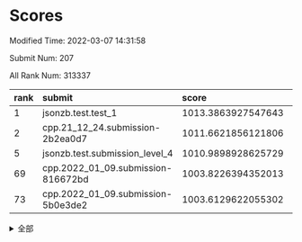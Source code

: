 # Scores

Modified Time: 2022-03-07 14:31:58

Submit Num: 207

All Rank Num: 313337

| rank |               submit               |       score        |       sigma        | pk_num |
| :--- | :--------------------------------- | :----------------- | :----------------- | :----- |
| 1    | jsonzb.test.test_1                 | 1013.3863927547643 | 0.8437866513112467 | 6057   |
| 2    | cpp.21_12_24.submission-2b2ea0d7   | 1011.6621856121806 | 0.797992561549721  | 6052   |
| 5    | jsonzb.test.submission_level_4     | 1010.9898928625729 | 0.8032154275171088 | 6057   |
| 69   | cpp.2022_01_09.submission-816672bd | 1003.8226394352013 | 0.7223698544876719 | 6058   |
| 73   | cpp.2022_01_09.submission-5b0e3de2 | 1003.6129622055302 | 0.7281468511115703 | 6056   |


<details>
<summary>全部</summary>

| rank |                 submit                 |       score        |       sigma        | pk_num |
| :--- | :------------------------------------- | :----------------- | :----------------- | :----- |
| 1    | jsonzb.test.test_1                     | 1013.3863927547643 | 0.8437866513112467 | 6057   |
| 2    | cpp.21_12_24.submission-2b2ea0d7       | 1011.6621856121806 | 0.797992561549721  | 6052   |
| 3    | gobigger.level_3.submission_level_3_44 | 1011.2842684932011 | 0.7665584550805187 | 6060   |
| 4    | gobigger.level_3.submission_level_3_42 | 1011.1054269667392 | 0.7968476899581263 | 6055   |
| 5    | jsonzb.test.submission_level_4         | 1010.9898928625729 | 0.8032154275171088 | 6057   |
| 6    | gobigger.level_3.submission_level_3_38 | 1010.9726543986342 | 0.7615424069182462 | 6055   |
| 7    | gobigger.level_3.submission_level_3_10 | 1010.9105448718681 | 0.7574423211989512 | 6053   |
| 8    | gobigger.level_3.submission_level_3_41 | 1010.8188029357665 | 0.7596869498617627 | 6050   |
| 9    | gobigger.level_3.submission_level_3_39 | 1010.7076509562073 | 0.7686192184868117 | 6055   |
| 10   | gobigger.level_3.submission_level_3_4  | 1010.586665236393  | 0.7915942777758852 | 6057   |
| 11   | gobigger.level_3.submission_level_3_6  | 1010.5332723816474 | 0.7456995856409422 | 6062   |
| 12   | gobigger.level_3.submission_level_3_22 | 1010.5048064013976 | 0.7688901162164206 | 6051   |
| 13   | gobigger.level_3.submission_level_3_21 | 1010.4350768827874 | 0.7855598267986904 | 6046   |
| 14   | gobigger.level_3.submission_level_3_11 | 1010.4176804527402 | 0.772826815126237  | 6051   |
| 15   | gobigger.level_3.submission_level_3_29 | 1010.3949151861735 | 0.7558648938653576 | 6056   |
| 16   | gobigger.level_3.submission_level_3_13 | 1010.3450947469623 | 0.7579735868862457 | 6062   |
| 17   | gobigger.level_3.submission_level_3_17 | 1010.2907930805079 | 0.7497434533082308 | 6055   |
| 18   | gobigger.level_3.submission_level_3_36 | 1010.2506655849671 | 0.7687573964612691 | 6055   |
| 19   | gobigger.level_3.submission_level_3_49 | 1010.2481024248826 | 0.7329110167630793 | 6057   |
| 20   | gobigger.level_3.submission_level_3_16 | 1010.2123739447377 | 0.7614822420676453 | 6053   |
| 21   | gobigger.level_3.submission_level_3_45 | 1010.2022477662904 | 0.7515045994301437 | 6056   |
| 22   | gobigger.level_3.submission_level_3_19 | 1010.1993843829142 | 0.7462096518698982 | 6052   |
| 23   | gobigger.level_3.submission_level_3_46 | 1010.174672649916  | 0.747591350073208  | 6055   |
| 24   | gobigger.level_3.submission_level_3_1  | 1010.1678885461498 | 0.7805551548200631 | 6050   |
| 25   | gobigger.level_3.submission_level_3_31 | 1010.1334766412964 | 0.7468678053454373 | 6050   |
| 26   | gobigger.level_3.submission_level_3_9  | 1010.1163535559268 | 0.7697712708115835 | 6054   |
| 27   | gobigger.level_3.submission_level_3_37 | 1010.0935308734619 | 0.7673861882109532 | 6055   |
| 28   | gobigger.level_3.submission_level_3_40 | 1010.0416761017672 | 0.7529655476874862 | 6055   |
| 29   | gobigger.level_3.submission_level_3_25 | 1009.9548135679291 | 0.758075248852799  | 6056   |
| 30   | gobigger.level_3.submission_level_3_26 | 1009.8347687983926 | 0.7379352010006095 | 6053   |
| 31   | gobigger.level_3.submission_level_3_35 | 1009.7566389944853 | 0.7575636621021942 | 6056   |
| 32   | gobigger.level_3.submission_level_3_48 | 1009.7561316548375 | 0.7578847536950138 | 6054   |
| 33   | gobigger.level_3.submission_level_3_15 | 1009.681126430724  | 0.742941835188344  | 6054   |
| 34   | gobigger.level_3.submission_level_3_12 | 1009.6454289709534 | 0.7511257634198428 | 6054   |
| 35   | gobigger.level_3.submission_level_3_14 | 1009.6360193303445 | 0.7686642439722936 | 6056   |
| 36   | gobigger.level_3.submission_level_3_43 | 1009.5696500790576 | 0.7437202085657506 | 6053   |
| 37   | gobigger.level_3.submission_level_3_8  | 1009.455515812129  | 0.7751510026157165 | 6058   |
| 38   | gobigger.level_3.submission_level_3_3  | 1009.4429528452723 | 0.7721504784137576 | 6055   |
| 39   | gobigger.level_3.submission_level_3_18 | 1009.4305711970933 | 0.7732042396858483 | 6055   |
| 40   | gobigger.level_3.submission_level_3_7  | 1009.3137378207523 | 0.7881651242136428 | 6053   |
| 41   | gobigger.level_3.submission_level_3_34 | 1009.3074410460993 | 0.736074351764371  | 6054   |
| 42   | gobigger.level_3.submission_level_3_2  | 1009.2827434464739 | 0.751379516195806  | 6057   |
| 43   | gobigger.level_3.submission_level_3_30 | 1009.1420514667552 | 0.7438198930331255 | 6057   |
| 44   | gobigger.level_3.submission_level_3_27 | 1009.0568743990931 | 0.7506841855720288 | 6060   |
| 45   | gobigger.level_3.submission_level_3_32 | 1009.0077839653966 | 0.7354770132040788 | 6052   |
| 46   | gobigger.level_3.submission_level_3_0  | 1008.9889084574507 | 0.7647617394359865 | 6052   |
| 47   | gobigger.level_3.submission_level_3_23 | 1008.8146099271885 | 0.7521730852387137 | 6056   |
| 48   | gobigger.level_3.submission_level_3_28 | 1008.7100904632889 | 0.7436985888244397 | 6055   |
| 49   | gobigger.level_3.submission_level_3_20 | 1008.5674498795806 | 0.7463274831329222 | 6057   |
| 50   | gobigger.level_3.submission_level_3_24 | 1008.5590475739807 | 0.7417647461117697 | 6054   |
| 51   | gobigger.level_3.submission_level_3_47 | 1008.526256508794  | 0.7444185123051457 | 6055   |
| 52   | gobigger.level_3.submission_level_3_33 | 1008.233179477485  | 0.7353833117882947 | 6048   |
| 53   | gobigger.level_3.submission_level_3_5  | 1007.7719051967488 | 0.7425345193043372 | 6050   |
| 54   | gobigger.level_1.submission_level_1_10 | 1005.1441322914137 | 0.7157062887257488 | 6057   |
| 55   | gobigger.level_1.submission_level_1_47 | 1004.7935103663758 | 0.7326531177630776 | 6056   |
| 56   | gobigger.level_1.submission_level_1_14 | 1004.3913926942124 | 0.722364525518536  | 6054   |
| 57   | gobigger.level_1.submission_level_1_49 | 1004.2758534186845 | 0.7227547240273429 | 6054   |
| 58   | gobigger.level_1.submission_level_1_29 | 1004.2287000919845 | 0.715473515089856  | 6055   |
| 59   | gobigger.level_1.submission_level_1_36 | 1004.1233352560961 | 0.7332889032774154 | 6057   |
| 60   | gobigger.level_1.submission_level_1_23 | 1004.0738965705768 | 0.7164027844776253 | 6060   |
| 61   | gobigger.level_1.submission_level_1_24 | 1004.0639481600949 | 0.7225195132339922 | 6056   |
| 62   | gobigger.level_1.submission_level_1_22 | 1004.054563933501  | 0.7133972838376105 | 6051   |
| 63   | gobigger.level_1.submission_level_1_34 | 1004.048400993366  | 0.7131732373259084 | 6051   |
| 64   | gobigger.level_1.submission_level_1_0  | 1004.0296829738048 | 0.6982460634136737 | 6054   |
| 65   | gobigger.level_1.submission_level_1_30 | 1003.9243761996024 | 0.7268979659867539 | 6057   |
| 66   | gobigger.level_1.submission_level_1_13 | 1003.8915031754108 | 0.7127539185034134 | 6055   |
| 67   | gobigger.level_1.submission_level_1_12 | 1003.8729506560496 | 0.7037254526894197 | 6058   |
| 68   | gobigger.level_1.submission_level_1_41 | 1003.8592534195    | 0.7064272043844277 | 6055   |
| 69   | cpp.2022_01_09.submission-816672bd     | 1003.8226394352013 | 0.7223698544876719 | 6058   |
| 70   | gobigger.level_1.submission_level_1_2  | 1003.7768985874725 | 0.7163477157974525 | 6053   |
| 71   | gobigger.level_1.submission_level_1_8  | 1003.6860664971194 | 0.7089176118012233 | 6048   |
| 72   | gobigger.level_1.submission_level_1_20 | 1003.6536074433312 | 0.7271189959518859 | 6052   |
| 73   | cpp.2022_01_09.submission-5b0e3de2     | 1003.6129622055302 | 0.7281468511115703 | 6056   |
| 74   | gobigger.level_1.submission_level_1_6  | 1003.5931133002846 | 0.7104242178160822 | 6054   |
| 75   | gobigger.level_1.submission_level_1_26 | 1003.5913459235979 | 0.7239357817007057 | 6056   |
| 76   | gobigger.level_1.submission_level_1_18 | 1003.5721522937394 | 0.7124215250850886 | 6052   |
| 77   | gobigger.level_1.submission_level_1_40 | 1003.4217769593513 | 0.7122838272853067 | 6053   |
| 78   | gobigger.level_1.submission_level_1_38 | 1003.3988272765581 | 0.7149566661253824 | 6058   |
| 79   | gobigger.level_1.submission_level_1_5  | 1003.3958249034393 | 0.7254093311069667 | 6058   |
| 80   | gobigger.level_1.submission_level_1_39 | 1003.3688078180496 | 0.719700646741501  | 6055   |
| 81   | gobigger.level_1.submission_level_1_48 | 1003.3128862947501 | 0.708905467538227  | 6052   |
| 82   | gobigger.level_1.submission_level_1_31 | 1003.2890336875279 | 0.7212960929973887 | 6053   |
| 83   | gobigger.level_1.submission_level_1_19 | 1003.2281928600718 | 0.721114844014858  | 6055   |
| 84   | gobigger.level_1.submission_level_1_17 | 1003.2155603549295 | 0.7130764029759996 | 6051   |
| 85   | gobigger.level_1.submission_level_1_35 | 1003.2023453438188 | 0.7252288072068992 | 6053   |
| 86   | gobigger.level_1.submission_level_1_27 | 1003.2004990084804 | 0.7191865987774927 | 6056   |
| 87   | gobigger.level_1.submission_level_1_43 | 1003.0513095507937 | 0.7196709031358427 | 6056   |
| 88   | gobigger.level_1.submission_level_1_1  | 1003.0485008439662 | 0.7124244729095545 | 6051   |
| 89   | gobigger.level_1.submission_level_1_3  | 1003.0151219687543 | 0.7310704925063828 | 6056   |
| 90   | gobigger.level_1.submission_level_1_21 | 1002.9834278008342 | 0.7195485862212379 | 6052   |
| 91   | gobigger.level_1.submission_level_1_28 | 1002.9777940746005 | 0.7074725828374197 | 6057   |
| 92   | gobigger.level_1.submission_level_1_15 | 1002.9354291536181 | 0.71540034933973   | 6048   |
| 93   | gobigger.level_1.submission_level_1_9  | 1002.8842281262521 | 0.7165537022363703 | 6055   |
| 94   | gobigger.level_1.submission_level_1_25 | 1002.8711298783809 | 0.7183080417660809 | 6052   |
| 95   | gobigger.level_1.submission_level_1_45 | 1002.7978156238776 | 0.7081285269801775 | 6053   |
| 96   | gobigger.level_1.submission_level_1_42 | 1002.7831923898265 | 0.7046311100988376 | 6058   |
| 97   | gobigger.level_1.submission_level_1_32 | 1002.7187308328656 | 0.7084100560822514 | 6047   |
| 98   | gobigger.level_1.submission_level_1_37 | 1002.7112170517796 | 0.7177715319722956 | 6057   |
| 99   | gobigger.level_1.submission_level_1_44 | 1002.6377914179831 | 0.7111620242948645 | 6058   |
| 100  | gobigger.level_1.submission_level_1_4  | 1002.5860710294104 | 0.722771148661325  | 6056   |
| 101  | gobigger.level_1.submission_level_1_46 | 1001.9076231272007 | 0.7231456886441592 | 6054   |
| 102  | gobigger.level_1.submission_level_1_33 | 1001.7408955705253 | 0.7099815405655313 | 6052   |
| 103  | gobigger.level_1.submission_level_1_11 | 1001.7329004730082 | 0.7061558534931627 | 6054   |
| 104  | gobigger.level_1.submission_level_1_7  | 1001.720307712342  | 0.7057557297231148 | 6057   |
| 105  | gobigger.level_1.submission_level_1_16 | 1001.7169258677371 | 0.7145567196985101 | 6053   |
| 106  | gobigger.random.submission_random_33   | 997.1967742220554  | 0.7008820393160445 | 6053   |
| 107  | gobigger.random.submission_random_41   | 997.0753003771213  | 0.702586387142985  | 6057   |
| 108  | gobigger.random.submission_random_17   | 996.9554504148059  | 0.7081400334697091 | 6061   |
| 109  | gobigger.random.submission_random_42   | 996.9242995187736  | 0.7009576964924359 | 6060   |
| 110  | gobigger.random.submission_random_22   | 996.7644456577461  | 0.7154726748625062 | 6055   |
| 111  | gobigger.random.submission_random_5    | 996.7534236128299  | 0.7007849695911968 | 6052   |
| 112  | gobigger.random.submission_random_32   | 996.7428433253313  | 0.7021142132419612 | 6054   |
| 113  | gobigger.random.submission_random_7    | 996.6452390756632  | 0.7104458099032884 | 6055   |
| 114  | gobigger.random.submission_random_28   | 996.6046274410132  | 0.6995903095255642 | 6058   |
| 115  | gobigger.random.submission_random_30   | 996.5494788249273  | 0.7136611433058003 | 6052   |
| 116  | gobigger.random.submission_random_11   | 996.5450977422133  | 0.7033369907426006 | 6055   |
| 117  | gobigger.random.submission_random_6    | 996.5213595646763  | 0.688610556336606  | 6051   |
| 118  | gobigger.random.submission_random_44   | 996.4627878008757  | 0.7109628985813785 | 6054   |
| 119  | gobigger.random.submission_random_27   | 996.4059737153464  | 0.7287499384901706 | 6055   |
| 120  | gobigger.random.submission_random_25   | 996.3376466152981  | 0.7120936266065717 | 6051   |
| 121  | gobigger.random.submission_random_13   | 996.3203787967183  | 0.7047881116604575 | 6056   |
| 122  | gobigger.random.submission_random_23   | 996.3189779385604  | 0.7206558281565105 | 6060   |
| 123  | gobigger.random.submission_random_40   | 996.2977108315109  | 0.699504111283756  | 6056   |
| 124  | gobigger.random.submission_random_3    | 996.2387193107854  | 0.718900034930947  | 6056   |
| 125  | gobigger.random.submission_random_18   | 996.1721703243085  | 0.7079180814311169 | 6056   |
| 126  | gobigger.random.submission_random_39   | 996.1708922720626  | 0.7208570834601924 | 6055   |
| 127  | gobigger.random.submission_random_31   | 996.169563552208   | 0.7053066644338313 | 6048   |
| 128  | gobigger.random.submission_random_36   | 996.0500146427014  | 0.7035665672999926 | 6052   |
| 129  | gobigger.random.submission_random_16   | 996.042959549066   | 0.7013143239478304 | 6052   |
| 130  | gobigger.random.submission_random_14   | 996.035419967613   | 0.7183814261977727 | 6059   |
| 131  | gobigger.random.submission_random_8    | 995.9907624948437  | 0.7105264354995352 | 6054   |
| 132  | gobigger.random.submission_random_20   | 995.9864254052669  | 0.7093358959851697 | 6055   |
| 133  | gobigger.random.submission_random_15   | 995.9746055721148  | 0.7151128132202359 | 6056   |
| 134  | gobigger.random.submission_random_10   | 995.828280934736   | 0.7088016150002867 | 6055   |
| 135  | gobigger.random.submission_random_34   | 995.8273250637446  | 0.7174571611366072 | 6052   |
| 136  | gobigger.random.submission_random_1    | 995.8052764244603  | 0.7155817060058203 | 6052   |
| 137  | gobigger.random.submission_random_38   | 995.7170212016714  | 0.7199269479854048 | 6057   |
| 138  | gobigger.random.submission_random_46   | 995.5681612889325  | 0.7148019659079901 | 6058   |
| 139  | gobigger.random.submission_random_45   | 995.5455315855543  | 0.7049919693797806 | 6057   |
| 140  | gobigger.random.submission_random_35   | 995.506778746048   | 0.707807613900081  | 6057   |
| 141  | gobigger.random.submission_random_26   | 995.4808401440534  | 0.7075934456616549 | 6054   |
| 142  | gobigger.random.submission_random_29   | 995.4615923009168  | 0.7246934241789444 | 6051   |
| 143  | gobigger.random.submission_random_2    | 995.4231534071363  | 0.7078253153242172 | 6049   |
| 144  | gobigger.random.submission_random_9    | 995.3578545976793  | 0.7215402392552184 | 6059   |
| 145  | gobigger.random.submission_random_47   | 995.3290607213695  | 0.7102696161894452 | 6048   |
| 146  | gobigger.random.submission_random_0    | 995.3268708031318  | 0.7141904750854519 | 6055   |
| 147  | gobigger.random.submission_random_49   | 995.2416605894216  | 0.7102953482420179 | 6053   |
| 148  | gobigger.random.submission_random_21   | 995.1835918186946  | 0.6927122541317468 | 6058   |
| 149  | gobigger.random.submission_random_43   | 995.1703841162663  | 0.7019890879393231 | 6058   |
| 150  | gobigger.random.submission_random_24   | 995.1098920861969  | 0.7227180100561171 | 6052   |
| 151  | gobigger.random.submission_random_4    | 995.095055352719   | 0.7103328915790216 | 6054   |
| 152  | gobigger.level_2.submission_level_2_25 | 995.0773125896568  | 0.7267409331270347 | 6055   |
| 153  | gobigger.random.submission_random_37   | 995.0511505098802  | 0.7250468745704224 | 6054   |
| 154  | gobigger.random.submission_random_48   | 994.6895152040912  | 0.7242998723556789 | 6051   |
| 155  | gobigger.random.submission_random_12   | 994.6307393656203  | 0.7036284440626694 | 6055   |
| 156  | gobigger.level_2.submission_level_2_32 | 994.5605508520534  | 0.7181073168004942 | 6061   |
| 157  | gobigger.level_2.submission_level_2_34 | 994.202562721843   | 0.7216100016703709 | 6049   |
| 158  | gobigger.random.submission_random_19   | 994.0497961572373  | 0.7061519477112734 | 6053   |
| 159  | gobigger.level_2.submission_level_2_45 | 993.6334377362623  | 0.7339033345025715 | 6051   |
| 160  | gobigger.level_2.submission_level_2_30 | 993.5283564792995  | 0.7237397587185915 | 6056   |
| 161  | gobigger.level_2.submission_level_2_15 | 993.4999636651448  | 0.7432061269764507 | 6054   |
| 162  | gobigger.level_2.submission_level_2_22 | 993.3432406831374  | 0.7399252642362852 | 6058   |
| 163  | gobigger.level_2.submission_level_2_23 | 993.3061280338825  | 0.7290168214300796 | 6056   |
| 164  | gobigger.level_2.submission_level_2_5  | 993.2989209325465  | 0.7260202682613405 | 6055   |
| 165  | gobigger.level_2.submission_level_2_28 | 993.1670211916633  | 0.7443919885207241 | 6059   |
| 166  | gobigger.level_2.submission_level_2_10 | 993.0915641156557  | 0.7305092350223061 | 6056   |
| 167  | gobigger.level_2.submission_level_2_42 | 992.9722946845933  | 0.7255310552910783 | 6053   |
| 168  | gobigger.level_2.submission_level_2_17 | 992.9406604417102  | 0.7685092204626839 | 6054   |
| 169  | gobigger.level_2.submission_level_2_16 | 992.9359972193445  | 0.7400419137248008 | 6057   |
| 170  | gobigger.level_2.submission_level_2_33 | 992.9190341159028  | 0.751057486583452  | 6058   |
| 171  | gobigger.level_2.submission_level_2_19 | 992.7868291179304  | 0.7288300391437016 | 6056   |
| 172  | gobigger.level_2.submission_level_2_14 | 992.772003161555   | 0.7343842499568208 | 6055   |
| 173  | gobigger.level_2.submission_level_2_38 | 992.7619669695861  | 0.7491846683517478 | 6058   |
| 174  | gobigger.level_2.submission_level_2_43 | 992.6954300935757  | 0.7373204835819858 | 6052   |
| 175  | gobigger.level_2.submission_level_2_26 | 992.62684936998    | 0.7327817879279299 | 6055   |
| 176  | gobigger.level_2.submission_level_2_0  | 992.5185371336216  | 0.7547474481847422 | 6059   |
| 177  | gobigger.level_2.submission_level_2_7  | 992.4509133764468  | 0.73260616262523   | 6057   |
| 178  | gobigger.level_2.submission_level_2_4  | 992.4001481973743  | 0.7436863609720893 | 6060   |
| 179  | gobigger.level_2.submission_level_2_11 | 992.3777468007357  | 0.7388021521955253 | 6056   |
| 180  | gobigger.level_2.submission_level_2_47 | 992.3467445504721  | 0.733730696627435  | 6052   |
| 181  | gobigger.level_2.submission_level_2_48 | 992.337493804197   | 0.7381949183368961 | 6057   |
| 182  | gobigger.level_2.submission_level_2_2  | 992.3148712257475  | 0.7534726840504689 | 6059   |
| 183  | gobigger.level_2.submission_level_2_44 | 992.135592127514   | 0.7432898032764287 | 6052   |
| 184  | gobigger.level_2.submission_level_2_24 | 992.1164845747268  | 0.747183417943712  | 6057   |
| 185  | gobigger.level_2.submission_level_2_31 | 992.0918249019651  | 0.7441086408652426 | 6055   |
| 186  | gobigger.level_2.submission_level_2_21 | 991.9319565670503  | 0.7495975893970765 | 6055   |
| 187  | gobigger.level_2.submission_level_2_6  | 991.9084808391354  | 0.7513079218726348 | 6058   |
| 188  | gobigger.level_2.submission_level_2_1  | 991.884849133581   | 0.73981997653025   | 6058   |
| 189  | gobigger.level_2.submission_level_2_9  | 991.844250916872   | 0.7380292734110677 | 6061   |
| 190  | gobigger.level_2.submission_level_2_13 | 991.7762897567507  | 0.7575062481922904 | 6056   |
| 191  | gobigger.level_2.submission_level_2_20 | 991.6978420105162  | 0.7435706901245414 | 6058   |
| 192  | gobigger.level_2.submission_level_2_49 | 991.6742233817869  | 0.733212729261041  | 6051   |
| 193  | gobigger.level_2.submission_level_2_39 | 991.6736649807556  | 0.7480021134621312 | 6055   |
| 194  | gobigger.level_2.submission_level_2_36 | 991.6174910869803  | 0.7529514283680927 | 6057   |
| 195  | gobigger.level_2.submission_level_2_12 | 991.4732816696218  | 0.7481827517851137 | 6062   |
| 196  | gobigger.level_2.submission_level_2_29 | 991.4032452723904  | 0.7486940559341712 | 6054   |
| 197  | gobigger.level_2.submission_level_2_18 | 991.3449527805744  | 0.7577123870722429 | 6055   |
| 198  | gobigger.level_2.submission_level_2_3  | 991.3374168670935  | 0.750593715722352  | 6058   |
| 199  | gobigger.level_2.submission_level_2_27 | 991.3087500446364  | 0.7432255536230541 | 6057   |
| 200  | gobigger.level_2.submission_level_2_8  | 991.2949226557885  | 0.7548774872501831 | 6055   |
| 201  | gobigger.level_2.submission_level_2_35 | 991.2847297936065  | 0.7429776576568731 | 6052   |
| 202  | gobigger.level_2.submission_level_2_46 | 991.0061783795286  | 0.7487293861725715 | 6053   |
| 203  | gobigger.level_2.submission_level_2_41 | 990.911925277254   | 0.7222957547180674 | 6058   |
| 204  | gobigger.level_2.submission_level_2_37 | 990.4932681926609  | 0.7532092694630518 | 6054   |
| 205  | gobigger.level_2.submission_level_2_40 | 990.4313131528168  | 0.7619206754538834 | 6053   |
| 206  | gobigger.none.submission_none_1        | 977.9213569679462  | 1.2938237591133406 | 6054   |
| 207  | gobigger.none.submission_none_0        | 977.0971710249545  | 1.449334066364123  | 6056   |

</details>